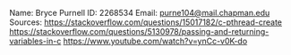 Name: Bryce Purnell
ID: 2268534
Email: purne104@mail.chapman.edu
Sources:
https://stackoverflow.com/questions/15017182/c-pthread-create
https://stackoverflow.com/questions/5130978/passing-and-returning-variables-in-c
https://www.youtube.com/watch?v=ynCc-v0K-do
